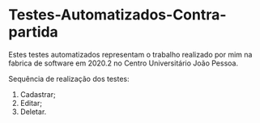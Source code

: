 # Testes-Automatizados-Contra-partida
Estes testes automatizados representam o trabalho realizado por mim na fabrica de software em 2020.2 no Centro Universitário João Pessoa.

Sequência de realização dos testes:

1. Cadastrar;
2. Editar;
3. Deletar.
